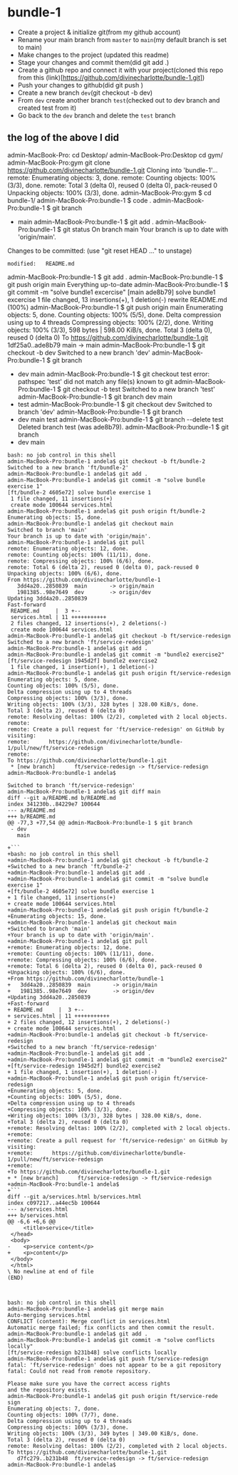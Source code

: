 # bundle-1

- Create a project & initialize git(from my github account)
- Rename your main branch from `master` to `main`(my default branch is set to main)
- Make changes to the project (updated this readme)
- Stage your changes and commit them(did git add .)
- Create a github repo and connect it with your project(cloned this repo from this (link)[https://github.com/divinecharlotte/bundle-1.git])
- Push your changes to github(did git push )
- Create a new branch `dev`(git checkout -b dev)
- From `dev` create another branch `test`(checked out to dev branch and created test from it)
- Go back to the `dev` branch and delete the `test` branch

## the log of the above I did

admin-MacBook-Pro: cd Desktop/
admin-MacBook-Pro:Desktop cd gym/
admin-MacBook-Pro:gym git clone https://github.com/divinecharlotte/bundle-1.git
Cloning into 'bundle-1'...
remote: Enumerating objects: 3, done.
remote: Counting objects: 100% (3/3), done.
remote: Total 3 (delta 0), reused 0 (delta 0), pack-reused 0
Unpacking objects: 100% (3/3), done.
admin-MacBook-Pro:gym $ cd bundle-1/
admin-MacBook-Pro:bundle-1 $ code .
admin-MacBook-Pro:bundle-1 $ git branch

- main
  admin-MacBook-Pro:bundle-1 $ git add .
  admin-MacBook-Pro:bundle-1 $ git status
  On branch main
  Your branch is up to date with 'origin/main'.

Changes to be committed:
(use "git reset HEAD <file>..." to unstage)

    modified:   README.md

admin-MacBook-Pro:bundle-1 $ git add .
admin-MacBook-Pro:bundle-1 $ git push origin main
Everything up-to-date
admin-MacBook-Pro:bundle-1 $ git commit -m "solve bundle1 excercise"
[main ade8b79] solve bundle1 excercise
1 file changed, 13 insertions(+), 1 deletion(-)
rewrite README.md (100%)
admin-MacBook-Pro:bundle-1 $ git push origin main
Enumerating objects: 5, done.
Counting objects: 100% (5/5), done.
Delta compression using up to 4 threads
Compressing objects: 100% (2/2), done.
Writing objects: 100% (3/3), 598 bytes | 598.00 KiB/s, done.
Total 3 (delta 0), reused 0 (delta 0)
To https://github.com/divinecharlotte/bundle-1.git
1df25a0..ade8b79 main -> main
admin-MacBook-Pro:bundle-1 $ git checkout -b dev
Switched to a new branch 'dev'
admin-MacBook-Pro:bundle-1 $ git branch

- dev
  main
  admin-MacBook-Pro:bundle-1 $ git checkout test
  error: pathspec 'test' did not match any file(s) known to git
  admin-MacBook-Pro:bundle-1 $ git checkout -b test
  Switched to a new branch 'test'
  admin-MacBook-Pro:bundle-1 $ git branch
  dev
  main
- test
  admin-MacBook-Pro:bundle-1 $ git checkout dev
  Switched to branch 'dev'
  admin-MacBook-Pro:bundle-1 $ git branch
- dev
  main
  test
  admin-MacBook-Pro:bundle-1 $ git branch --delete test
  Deleted branch test (was ade8b79).
  admin-MacBook-Pro:bundle-1 $ git branch
- dev
  main

```
bash: no job control in this shell
admin-MacBook-Pro:bundle-1 andela$ git checkout -b ft/bundle-2
Switched to a new branch 'ft/bundle-2'
admin-MacBook-Pro:bundle-1 andela$ git add .
admin-MacBook-Pro:bundle-1 andela$ git commit -m "solve bundle exercise 1"
[ft/bundle-2 4605e72] solve bundle exercise 1
 1 file changed, 11 insertions(+)
 create mode 100644 services.html
admin-MacBook-Pro:bundle-1 andela$ git push origin ft/bundle-2
Enumerating objects: 15, done.
admin-MacBook-Pro:bundle-1 andela$ git checkout main
Switched to branch 'main'
Your branch is up to date with 'origin/main'.
admin-MacBook-Pro:bundle-1 andela$ git pull
remote: Enumerating objects: 12, done.
remote: Counting objects: 100% (11/11), done.
remote: Compressing objects: 100% (6/6), done.
remote: Total 6 (delta 2), reused 0 (delta 0), pack-reused 0
Unpacking objects: 100% (6/6), done.
From https://github.com/divinecharlotte/bundle-1
   3dd4a20..2850839  main       -> origin/main
   1981385..98e7649  dev        -> origin/dev
Updating 3dd4a20..2850839
Fast-forward
 README.md     |  3 +--
 services.html | 11 +++++++++++
 2 files changed, 12 insertions(+), 2 deletions(-)
 create mode 100644 services.html
admin-MacBook-Pro:bundle-1 andela$ git checkout -b ft/service-redesign
Switched to a new branch 'ft/service-redesign'
admin-MacBook-Pro:bundle-1 andela$ git add .
admin-MacBook-Pro:bundle-1 andela$ git commit -m "bundle2 exercise2"
[ft/service-redesign 1945d2f] bundle2 exercise2
 1 file changed, 1 insertion(+), 1 deletion(-)
admin-MacBook-Pro:bundle-1 andela$ git push origin ft/service-redesign
Enumerating objects: 5, done.
Counting objects: 100% (5/5), done.
Delta compression using up to 4 threads
Compressing objects: 100% (3/3), done.
Writing objects: 100% (3/3), 328 bytes | 328.00 KiB/s, done.
Total 3 (delta 2), reused 0 (delta 0)
remote: Resolving deltas: 100% (2/2), completed with 2 local objects.
remote:
remote: Create a pull request for 'ft/service-redesign' on GitHub by visiting:
remote:      https://github.com/divinecharlotte/bundle-1/pull/new/ft/service-redesign
remote:
To https://github.com/divinecharlotte/bundle-1.git
 * [new branch]      ft/service-redesign -> ft/service-redesign
admin-MacBook-Pro:bundle-1 andela$
```

````
Switched to branch 'ft/service-redesign'
admin-MacBook-Pro:bundle-1 andela$ git diff main
diff --git a/README.md b/README.md
index 341230b..84229e7 100644
--- a/README.md
+++ b/README.md
@@ -77,3 +77,54 @@ admin-MacBook-Pro:bundle-1 $ git branch
 - dev
   main

+```
+bash: no job control in this shell
+admin-MacBook-Pro:bundle-1 andela$ git checkout -b ft/bundle-2
+Switched to a new branch 'ft/bundle-2'
+admin-MacBook-Pro:bundle-1 andela$ git add .
+admin-MacBook-Pro:bundle-1 andela$ git commit -m "solve bundle exercise 1"
+[ft/bundle-2 4605e72] solve bundle exercise 1
+ 1 file changed, 11 insertions(+)
+ create mode 100644 services.html
+admin-MacBook-Pro:bundle-1 andela$ git push origin ft/bundle-2
+Enumerating objects: 15, done.
+admin-MacBook-Pro:bundle-1 andela$ git checkout main
+Switched to branch 'main'
+Your branch is up to date with 'origin/main'.
+admin-MacBook-Pro:bundle-1 andela$ git pull
+remote: Enumerating objects: 12, done.
+remote: Counting objects: 100% (11/11), done.
+remote: Compressing objects: 100% (6/6), done.
+remote: Total 6 (delta 2), reused 0 (delta 0), pack-reused 0
+Unpacking objects: 100% (6/6), done.
+From https://github.com/divinecharlotte/bundle-1
+   3dd4a20..2850839  main       -> origin/main
+   1981385..98e7649  dev        -> origin/dev
+Updating 3dd4a20..2850839
+Fast-forward
+ README.md     |  3 +--
+ services.html | 11 +++++++++++
+ 2 files changed, 12 insertions(+), 2 deletions(-)
+ create mode 100644 services.html
+admin-MacBook-Pro:bundle-1 andela$ git checkout -b ft/service-redesign
+Switched to a new branch 'ft/service-redesign'
+admin-MacBook-Pro:bundle-1 andela$ git add .
+admin-MacBook-Pro:bundle-1 andela$ git commit -m "bundle2 exercise2"
+[ft/service-redesign 1945d2f] bundle2 exercise2
+ 1 file changed, 1 insertion(+), 1 deletion(-)
+admin-MacBook-Pro:bundle-1 andela$ git push origin ft/service-redesign
+Enumerating objects: 5, done.
+Counting objects: 100% (5/5), done.
+Delta compression using up to 4 threads
+Compressing objects: 100% (3/3), done.
+Writing objects: 100% (3/3), 328 bytes | 328.00 KiB/s, done.
+Total 3 (delta 2), reused 0 (delta 0)
+remote: Resolving deltas: 100% (2/2), completed with 2 local objects.
+remote:
+remote: Create a pull request for 'ft/service-redesign' on GitHub by visiting:
+remote:      https://github.com/divinecharlotte/bundle-1/pull/new/ft/service-redesign
+remote:
+To https://github.com/divinecharlotte/bundle-1.git
+ * [new branch]      ft/service-redesign -> ft/service-redesign
+admin-MacBook-Pro:bundle-1 andela$
+```
diff --git a/services.html b/services.html
index c097217..a44ec5b 100644
--- a/services.html
+++ b/services.html
@@ -6,6 +6,6 @@
     <title>service</title>
 </head>
 <body>
-    <p>service content</p>
+    <p>content</p>
 </body>
 </html>
\ No newline at end of file
(END)



bash: no job control in this shell
admin-MacBook-Pro:bundle-1 andela$ git merge main
Auto-merging services.html
CONFLICT (content): Merge conflict in services.html
Automatic merge failed; fix conflicts and then commit the result.
admin-MacBook-Pro:bundle-1 andela$ git add .
admin-MacBook-Pro:bundle-1 andela$ git commit -m "solve conflicts locally"
[ft/service-redesign b231b48] solve conflicts locally
admin-MacBook-Pro:bundle-1 andela$ git push ft/service-redesign
fatal: 'ft/service-redesign' does not appear to be a git repository
fatal: Could not read from remote repository.

Please make sure you have the correct access rights
and the repository exists.
admin-MacBook-Pro:bundle-1 andela$ git push origin ft/service-rede
sign
Enumerating objects: 7, done.
Counting objects: 100% (7/7), done.
Delta compression using up to 4 threads
Compressing objects: 100% (3/3), done.
Writing objects: 100% (3/3), 349 bytes | 349.00 KiB/s, done.
Total 3 (delta 2), reused 0 (delta 0)
remote: Resolving deltas: 100% (2/2), completed with 2 local objects.
To https://github.com/divinecharlotte/bundle-1.git
   d7fc279..b231b48  ft/service-redesign -> ft/service-redesign
admin-MacBook-Pro:bundle-1 andela$
````
